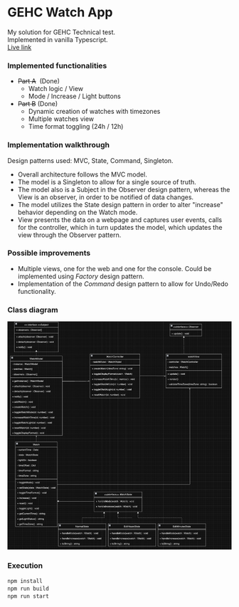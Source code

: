 # GEHC Watch App
My solution for GEHC Technical test.  
Implemented in vanilla Typescript.  
[Live link](https://gehc.dhia.dev/)

### Implemented functionalities
- ~~Part A~~  (Done)
    - Watch logic / View
    - Mode / Increase / Light buttons
- ~~Part B~~ (Done)
    - Dynamic creation of watches with timezones
    - Multiple watches view
    - Time format toggling (24h / 12h)

### Implementation walkthrough
Design patterns used: MVC, State, Command, Singleton.
- Overall architecture follows the MVC model. 
- The model is a Singleton to allow for a single source of truth.
- The model also is a Subject in the Observer design pattern, whereas the View is an observer, in order to be notified of data changes.
- The model utilizes the State design pattern in order to alter "increase" behavior depending on the Watch mode.
- View presents the data on a webpage and captures user events, calls for the controller, which in turn updates the model, which updates the view through the Observer pattern.

### Possible improvements
- Multiple views, one for the web and one for the console. Could be implemented using *Factory* design pattern.
- Implementation of the *Command* design pattern to allow for Undo/Redo functionality.

### Class diagram
![Class diagram](./class_diagram.png)

### Execution
```javascript
npm install
npm run build
npm run start
```